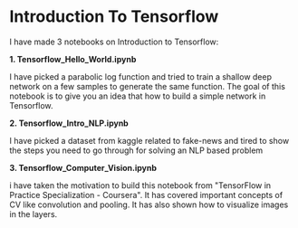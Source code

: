 # Introduction To Tensorflow

I have made 3 notebooks on Introduction to Tensorflow:


**1. Tensorflow_Hello_World.ipynb**

I have picked a parabolic log function and tried to train a shallow deep network on a few samples to generate the same function. The goal of this notebook is to give you an idea that how to build a simple network in Tensorflow.



**2. Tensorflow_Intro_NLP.ipynb**

I have picked a dataset from kaggle related to fake-news and tired to show the steps you need to go through for solving an NLP based problem


**3. Tensorflow_Computer_Vision.ipynb**

i have taken the motivation to build this notebook from "TensorFlow in Practice Specialization - Coursera". It has covered important concepts of CV like convolution and pooling. It has also shown how to visualize images in the layers.

